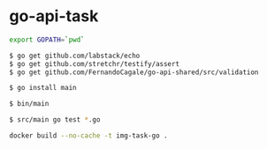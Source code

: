 # go-api-task

```sh
export GOPATH=`pwd`
```

```sh
$ go get github.com/labstack/echo
$ go get github.com/stretchr/testify/assert
$ go get github.com/FernandoCagale/go-api-shared/src/validation
```

```sh
$ go install main
```

```sh
$ bin/main
```

```sh
$ src/main go test *.go
```

```sh
docker build --no-cache -t img-task-go .
```